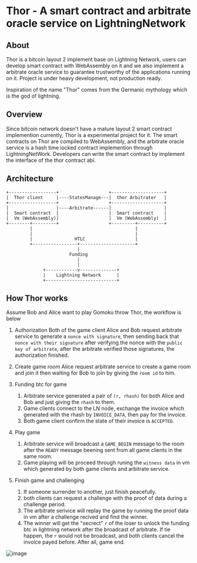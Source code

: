 # Thor - A smart contract and arbitrate oracle service on LightningNetwork

## About

Thor is a bitcoin layout 2 implement base on Lightning Network, users can develop
smart contract with WebAssembly on it and we also implement a arbitrate oracle
service to guarantee trustworthy of the applications running on it. Project is
under heavy development, not production ready.

Inspiration of the name "Thor" comes from the Germanic mythology which is the
god of lightning.

## Overview

Since bitcoin network doesn't have a mature layout 2 smart contract implemention
currently, Thor is a experimental project for it. The smart contracts on Thor are
compiled to WebAssembly, and the arbitrate oracle service is a hash time locked 
contract implemention through LightningNetWork. Developers can write the smart 
contract by implement the interface of the thor contract abi.

## Architecture
```text
+------------------+                   +--------------------+
|  Thor client     |----StatesManage---|  thor Arbitrater   |
+------------------+                   +--------------------+
|                  |----Arbitrate------|                    |
|  Smart contract  |                   |  Smart contract    |
|  Vm (WebAssembly)|   	       	       |  Vm (WebAssembly)  |
+--------+---------+                   +---------+----------+
         |                                       |
         |                                       |
         |                HTLC                   |
     	 +-----------------+---------------------+
                           |
              	        Funding
                           |
                           |
              +------------v--------------+
              |    Lightning Network      |
              +---------------------------+

```
## How Thor works
Assume Bob and Alice want to play Gomoku throw Thor, the workflow is below

1. Authorization
   Both of the game client Alice and Bob request arbitrate service to generate a `nonce with signature`, then sending back that `nonce with their signature` after verifying the nonce with the `public key of arbitrate`, after the arbitrate verified those signatures, the authorization finished.

2. Create game room
   Alice request arbitrate service to create a game room and join it then waiting for Bob to join by giving the `room id` to him.

3. Funding btc for game
   1. Arbitrate service generated a pair of `(r, rhash)` for both Alice and Bob and just giving the `rhash` to them.
   2. Game clients connect to the LN node, exchange the invoice which generated with the rhash by `INVOICE_DATA`, then pay for the invoice.
   3. Both game client confirm the state of their invoice is `ACCEPTED`.

4. Play game
   1. Arbitrate service will broadcast a `GAME_BEGIN` message to the room after the `READY` message beening sent from all game clients in the same room.
   2. Game playing will be proceed through runing the `witness data` in vm which generated by both game clients and arbitrate service.

5. Finish game and challenging
   1. If someone surrender to another, just finish peacefully.
   2. both clients can request a challenge with the proof of data during a challenge period.
   3. The arbitrate serivice will replay the game by running the proof data in vm after a challenge recived and find the winner.
   4. The winner will get the "secrect" `r` of the loser to unlock the funding btc in lightning network after the broadcast of arbitrate. If tie happen,
	  the `r` would not be broadcast, and both clients cancel the invoice payed before. After all, game end.

![image](https://github.com/archnotes/thor/blob/master/docs/thor_workflow.jpg?raw=true)
